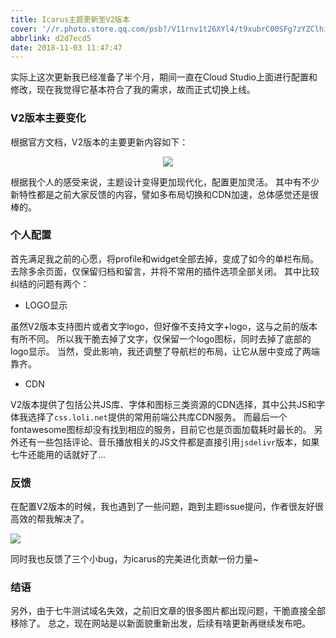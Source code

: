 ```yaml
---
title: Icarus主题更新至V2版本
cover: '//r.photo.store.qq.com/psb?/V11rnv1t26XYl4/t9xubrC00SFg7zYZClhiZjYXD9CEVKSF6X0CS7Y5nMg!/r/dDABAAAAAAAAnull&bo=5gOQAeYDkAERCT4!&rf=photolist&t=5qzoneimgout.png'
abbrlink: d2d7ecd5
date: 2018-11-03 11:47:47
---
```

实际上这次更新我已经准备了半个月，期间一直在Cloud Studio上面进行配置和修改，现在我觉得它基本符合了我的需求，故而正式切换上线。

<!--more-->

### V2版本主要变化

根据官方文档，V2版本的主要更新内容如下：

<div align=center><img src="//r.photo.store.qq.com/psb?/V11rnv1t2fVV1f/cB9f77OwGijRy1eysEbI7THuSteQDSTUip1Vfhqzs6s!/r/dFYAAAAAAAAAnull&bo=XwMqA18DKgMRCT4!&rf=photolist&t=5qzoneimgout.png"></div>

根据我个人的感受来说，主题设计变得更加现代化，配置更加灵活。
其中有不少新特性都是之前大家反馈的内容，譬如多布局切换和CDN加速，总体感觉还是很棒的。

### 个人配置

首先满足我之前的心愿，将profile和widget全部去掉，变成了如今的单栏布局。
去除多余页面，仅保留归档和留言，并将不常用的插件选项全部关闭。
其中比较纠结的问题有两个：

- LOGO显示

虽然V2版本支持图片或者文字logo，但好像不支持文字+logo，这与之前的版本有所不同。
所以我干脆去掉了文字，仅保留一个logo图标，同时去掉了底部的logo显示。
当然，受此影响，我还调整了导航栏的布局，让它从居中变成了两端靠齐。

- CDN

V2版本提供了包括公共JS库、字体和图标三类资源的CDN选择，其中公共JS和字体我选择了`css.loli.net`提供的常用前端公共库CDN服务。
而最后一个fontawesome图标却没有找到相应的服务，目前它也是页面加载耗时最长的。
另外还有一些包括评论、音乐播放相关的JS文件都是直接引用`jsdelivr`版本，如果七牛还能用的话就好了...


### 反馈

在配置V2版本的时候，我也遇到了一些问题，跑到主题issue提问，作者很友好很高效的帮我解决了。

![](//r.photo.store.qq.com/psb?/V11rnv1t2fVV1f/bqxbeBINEnPOtkik4VAS0AuJBrkl.v65nXdpgtf7g10!/r/dDQBAAAAAAAAnull&bo=4gSpAeIEqQERCT4!&rf=photolist&t=5qzoneimgout.png)

同时我也反馈了三个小bug，为icarus的完美进化贡献一份力量~

### 结语

另外，由于七牛测试域名失效，之前旧文章的很多图片都出现问题，干脆直接全部移除了。
总之，现在网站是以新面貌重新出发，后续有啥更新再继续发布吧。